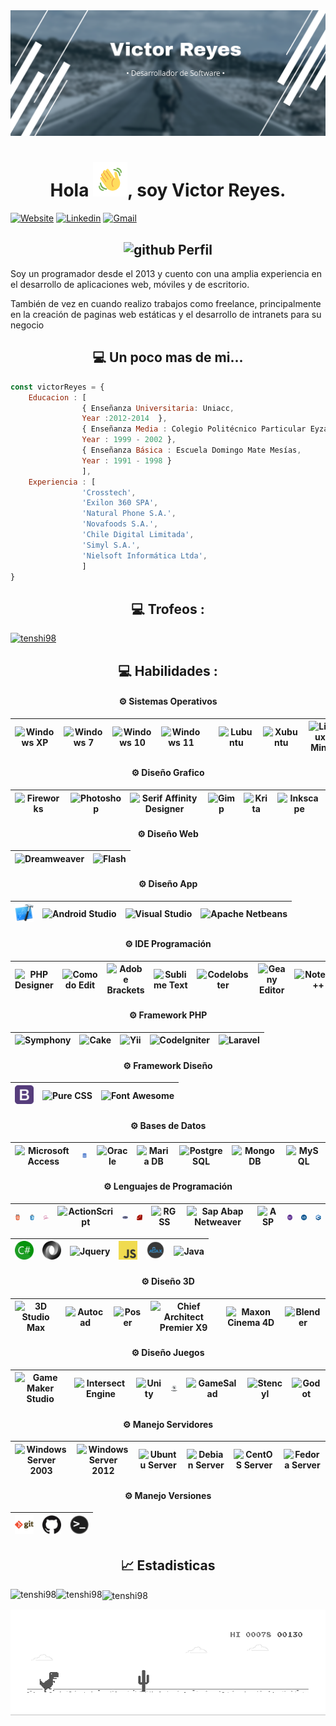 <img src='https://raw.githubusercontent.com/tenshi98/tenshi98/main/resources/Portada%202.png' />

<h1 align="center">Hola <img src="https://raw.githubusercontent.com/tenshi98/tenshi98/main/resources/Wave.gif" height="55px" width="55px">, soy Victor Reyes.</h1>

[![Website](https://img.shields.io/website?label=digitalcreations.cl&style=for-the-badge&url=https%3A%2F%2Fdigitalcreations.cl)](https://digitalcreations.cl)
[![Linkedin](https://img.shields.io/badge/LinkedIn-LinkedIn-blue?color=1DA1F2&logo=linkedin&style=for-the-badge)](https://www.linkedin.com/in/victor-reyes-galvez-a2a32134/)
[![Gmail](https://img.shields.io/badge/Gmail-Gmail-red?color=EA4335&logo=gmail&style=for-the-badge)](mailto:victor.reyes.nph@gmail.com)

<h2 align="center"> <img height="40" width="40" alt="github" src="https://cdn.jsdelivr.net/npm/simple-icons@v3/icons/github.svg" /> Perfil </h2>
Soy un programador desde el 2013 y cuento con una amplia experiencia en el desarrollo de aplicaciones web, móviles y de escritorio. 

También de vez en cuando realizo trabajos como freelance, principalmente en la creación de paginas web estáticas y el desarrollo de intranets para su negocio

<h2 align="center">💻 Un poco mas de mi...</h2>

```javascript
const victorReyes = {
	Educacion : [ 
				{ Enseñanza Universitaria: Uniacc, 
				Year :2012-2014  }, 
				{ Enseñanza Media : Colegio Politécnico Particular Eyzaguirre,  
				Year : 1999 - 2002 }, 
				{ Enseñanza Básica : Escuela Domingo Mate Mesías,  
				Year : 1991 - 1998 } 
				],
	Experiencia : [
				'Crosstech',
				'Exilon 360 SPA',
				'Natural Phone S.A.',
				'Novafoods S.A.',
				'Chile Digital Limitada',
				'Simyl S.A.',
				'Nielsoft Informática Ltda',
				]
}
```

<h2 align="center">💻 Trofeos :</h2>
<p align="left"> <a href="https://github.com/ryo-ma/github-profile-trophy"><img src="https://github-profile-trophy.vercel.app/?username=tenshi98" alt="tenshi98" /></a></p>

<h2 align="center">💻 Habilidades :</h2>
<h4 align="center">⚙️ Sistemas Operativos</h4>
<div  align="center">

| <img alt="Windows XP" width="52px" src="https://upload.wikimedia.org/wikipedia/commons/thumb/6/6a/Unofficial_fan_made_Windows_XP_logo_variant.svg/100px-Unofficial_fan_made_Windows_XP_logo_variant.svg.png" />| <img alt="Windows 7"  width="52px" src="https://upload.wikimedia.org/wikipedia/commons/thumb/8/84/Unofficial_fan_made_Windows_7_logo_variant.svg/100px-Unofficial_fan_made_Windows_7_logo_variant.svg.png" />| <img alt="Windows 10" width="44px" src="https://logodownload.org/wp-content/uploads/2016/03/Windows-10-logo-11.png" />| <img alt="Windows 11" width="40px" src="https://upload.wikimedia.org/wikipedia/commons/thumb/8/87/Windows_logo_-_2021.svg/800px-Windows_logo_-_2021.svg.png" />| <img alt="Ubuntu"     width="36px" src="https://raw.githubusercontent.com/github/explore/80688e429a7d4ef2fca1e82350fe8e3517d3494d/topics/ubuntu/ubuntu.png" />| <img alt="Lubuntu"    width="36px" src="https://upload.wikimedia.org/wikipedia/commons/thumb/b/b7/Lubuntu.svg/600px-Lubuntu.svg.png" />| <img alt="Xubuntu"    width="36px" src="https://upload.wikimedia.org/wikipedia/commons/thumb/2/25/Xubuntu_logo_-_old.svg/200px-Xubuntu_logo_-_old.svg.png" />| <img alt="Linux Mint" width="36px" src="https://upload.wikimedia.org/wikipedia/commons/3/3f/Logo_Linux_Mint.png" />| <img alt="Debian"     width="30px" src="https://upload.wikimedia.org/wikipedia/commons/0/04/Debian_logo.png" />| <img alt="Fedora"     width="30px" src="https://upload.wikimedia.org/wikipedia/commons/thumb/3/3f/Fedora_logo.svg/267px-Fedora_logo.svg.png" />| <img alt="CentOS"     width="30px" src="https://upload.wikimedia.org/wikipedia/commons/thumb/6/63/CentOS_color_logo.svg/256px-CentOS_color_logo.svg.png" />| <img alt="Mac OSX"    width="30px" src="https://upload.wikimedia.org/wikipedia/commons/thumb/b/bb/OS_X_El_Capitan_logo.svg/125px-OS_X_El_Capitan_logo.svg.png" />
|---|---|---|---|---|---|---|---|---|---|---|---|

</div>

<h4 align="center">⚙️ Diseño Grafico</h4>
<div  align="center">

| <img alt="Fireworks"               width="30px" src="https://upload.wikimedia.org/wikipedia/commons/thumb/8/8d/Adobe_Fireworks_CS6_Icon.png/150px-Adobe_Fireworks_CS6_Icon.png" />| <img alt="Photoshop"               width="30px" src="https://upload.wikimedia.org/wikipedia/commons/thumb/c/cf/Adobe_Photoshop_Express_logo.svg/1200px-Adobe_Photoshop_Express_logo.svg.png" />| <img alt="Serif Affinity Designer" width="30px" src="https://upload.wikimedia.org/wikipedia/en/thumb/6/6d/Affinity_Designer_logo_new.png/64px-Affinity_Designer_logo_new.png" />| <img alt="Gimp"                    width="30px" src="https://upload.wikimedia.org/wikipedia/commons/thumb/4/45/The_GIMP_icon_-_gnome.svg/48px-The_GIMP_icon_-_gnome.svg.png" />| <img alt="Krita"                   width="30px" src="https://upload.wikimedia.org/wikipedia/commons/thumb/7/73/Calligrakrita-base.svg/64px-Calligrakrita-base.svg.png" />| <img alt="Inkscape"                width="30px" src="https://upload.wikimedia.org/wikipedia/commons/thumb/0/0d/Inkscape_Logo.svg/120px-Inkscape_Logo.svg.png" />
|---|---|---|---|---|---|

</div>

<h4 align="center">⚙️ Diseño Web</h4>
<div  align="center">

| <img alt="Dreamweaver"  width="30px" src="https://upload.wikimedia.org/wikipedia/commons/7/72/Adobe_Dreamweaver_CS6_Icon.png" />| <img alt="Flash"        width="30px" src="https://upload.wikimedia.org/wikipedia/commons/thumb/3/31/Adobe_Flash_Player_32.svg/250px-Adobe_Flash_Player_32.svg.png" />
|---|---|

</div>

<h4 align="center">⚙️ Diseño App</h4>
<div  align="center">

| <img alt="Xcode"           width="30px" src="https://raw.githubusercontent.com/github/explore/80688e429a7d4ef2fca1e82350fe8e3517d3494d/topics/xcode/xcode.png" />| <img alt="Android Studio"  width="30px" src="https://upload.wikimedia.org/wikipedia/commons/thumb/9/95/Android_Studio_Icon_3.6.svg/512px-Android_Studio_Icon_3.6.svg.png" />| <img alt="Visual Studio"   width="30px" src="https://upload.wikimedia.org/wikipedia/commons/thumb/c/cd/Visual_Studio_2017_Logo.svg/164px-Visual_Studio_2017_Logo.svg.png" />| <img alt="Apache Netbeans" width="30px" src="https://upload.wikimedia.org/wikipedia/commons/thumb/9/98/Apache_NetBeans_Logo.svg/444px-Apache_NetBeans_Logo.svg.png" />
|---|---|---|---|

</div>

<h4 align="center">⚙️ IDE Programación</h4>
<div  align="center">

| <img alt="PHP Designer"       width="30px" src="https://image.pngaaa.com/27/2197027-middle.png" />| <img alt="Comodo Edit"        width="30px" src="https://upload.wikimedia.org/wikipedia/commons/thumb/c/c1/Komodo_Edit_icon.png/64px-Komodo_Edit_icon.png" />| <img alt="Adobe Brackets"     width="30px" src="https://upload.wikimedia.org/wikipedia/commons/thumb/4/4c/Brackets_Icon.svg/220px-Brackets_Icon.svg.png" />| <img alt="Sublime Text"       width="30px" src="https://upload.wikimedia.org/wikipedia/en/thumb/d/d2/Sublime_Text_3_logo.png/150px-Sublime_Text_3_logo.png" />| <img alt="Codelobster"        width="58px" src="https://upload.wikimedia.org/wikipedia/commons/2/23/Codelobster-logo.png" />| <img alt="Geany Editor"       width="30px" src="https://upload.wikimedia.org/wikipedia/commons/thumb/a/a0/Geany_logo.svg/64px-Geany_logo.svg.png" />| <img alt="Notepad++"          width="32px" src="https://upload.wikimedia.org/wikipedia/commons/thumb/6/69/Notepad%2B%2B_Logo.svg/128px-Notepad%2B%2B_Logo.svg.png" />| <img alt="Visual Studio Code" width="30px" src="https://raw.githubusercontent.com/github/explore/80688e429a7d4ef2fca1e82350fe8e3517d3494d/topics/visual-studio-code/visual-studio-code.png" />
|---|---|---|---|---|---|---|---|

</div>

<h4 align="center">⚙️ Framework PHP</h4>
<div  align="center">

| <img alt="Symphony"    width="52px" src="https://upload.wikimedia.org/wikipedia/commons/1/10/Symphony_Logo.png" />| <img alt="Cake"        width="52px" src="https://upload.wikimedia.org/wikipedia/en/thumb/9/9a/Cake-logo.png/220px-Cake-logo.png" />| <img alt="Yii"         width="52px" src="https://upload.wikimedia.org/wikipedia/id/a/ae/Yii.png" />| <img alt="CodeIgniter" width="30px" src="https://www.codeigniter.com/assets/images/codeigniter4logo.png" />| <img alt="Laravel"     width="30px" src="https://upload.wikimedia.org/wikipedia/commons/thumb/9/9a/Laravel.svg/200px-Laravel.svg.png" />
|---|---|---|---|---|

</div>

<h4 align="center">⚙️ Framework Diseño</h4>
<div  align="center">

| <img alt="Bootstrap"      width="30px" src="https://raw.githubusercontent.com/github/explore/80688e429a7d4ef2fca1e82350fe8e3517d3494d/topics/bootstrap/bootstrap.png" />| <img alt="Pure CSS"       width="30px" src="https://avatars.githubusercontent.com/u/23743443?s=200&v=4" />| <img alt="Font Awesome"   width="30px" src="https://upload.wikimedia.org/wikipedia/commons/thumb/a/a8/Font_awesome_font_awesome.svg/640px-Font_awesome_font_awesome.svg.png" />
|---|---|---|

</div>

<h4 align="center">⚙️ Bases de Datos</h4>
<div  align="center">

| <img alt="Microsoft Access"               width="30px" src="https://upload.wikimedia.org/wikipedia/commons/thumb/f/f1/Microsoft_Office_Access_%282019-present%29.svg/80px-Microsoft_Office_Access_%282019-present%29.svg.png" />| <img alt="SQL Server 2005 – 2008 y 2013"  width="30px" src="https://raw.githubusercontent.com/github/explore/80688e429a7d4ef2fca1e82350fe8e3517d3494d/topics/sql/sql.png" />| <img alt="Oracle"                         width="30px" src="https://upload.wikimedia.org/wikipedia/en/thumb/6/68/Oracle_SQL_Developer_logo.svg/56px-Oracle_SQL_Developer_logo.svg.png" />| <img alt="Maria DB"                       width="58px" src="https://upload.wikimedia.org/wikipedia/commons/thumb/c/ca/MariaDB_colour_logo.svg/416px-MariaDB_colour_logo.svg.png" />| <img alt="Postgre SQL"                    width="30px" src="https://upload.wikimedia.org/wikipedia/commons/thumb/2/29/Postgresql_elephant.svg/200px-Postgresql_elephant.svg.png" />| <img alt="MongoDB"                        width="58px" src="https://upload.wikimedia.org/wikipedia/commons/thumb/9/93/MongoDB_Logo.svg/512px-MongoDB_Logo.svg.png" />| <img alt="MySQL"                          width="58px" src="https://upload.wikimedia.org/wikipedia/mg/thumb/6/62/MySQL.svg/220px-MySQL.svg.png" />
|---|---|---|---|---|---|---|

</div>

<h4 align="center">⚙️ Lenguajes de Programación</h4>
<div  align="center">

| <img alt="HTML5"              width="30px" src="https://raw.githubusercontent.com/github/explore/80688e429a7d4ef2fca1e82350fe8e3517d3494d/topics/html/html.png" />| <img alt="CSS3"               width="30px" src="https://raw.githubusercontent.com/github/explore/80688e429a7d4ef2fca1e82350fe8e3517d3494d/topics/css/css.png" />| <img alt="Sass"               width="30px" src="https://raw.githubusercontent.com/github/explore/80688e429a7d4ef2fca1e82350fe8e3517d3494d/topics/sass/sass.png" />| <img alt="ActionScript"       width="30px" src="https://upload.wikimedia.org/wikipedia/en/thumb/0/0f/ActionScript_icon.png/220px-ActionScript_icon.png" />| <img alt="PHP"                width="30px" src="https://raw.githubusercontent.com/github/explore/80688e429a7d4ef2fca1e82350fe8e3517d3494d/topics/php/php.png" />| <img alt="Ruby"               width="30px" src="https://raw.githubusercontent.com/github/explore/80688e429a7d4ef2fca1e82350fe8e3517d3494d/topics/ruby/ruby.png" />| <img alt="RGSS"               width="30px" src="http://pm1.narvii.com/6483/a76ee6e82b3fa47545874ca0146deee3c9e65ebe_00.jpg" />| <img alt="Sap Abap Netweaver" width="52px" src="https://upload.wikimedia.org/wikipedia/commons/thumb/5/59/SAP_2011_logo.svg/290px-SAP_2011_logo.svg.png" />| <img alt="ASP"                width="52px" src="https://upload.wikimedia.org/wikipedia/commons/thumb/1/13/Asp.net.svg/800px-Asp.net.svg.png" />| <img alt=".NET"               width="30px" src="https://raw.githubusercontent.com/github/explore/93d8a67084f94b2a444e510199a6e7622e5b09a3/topics/dotnet/dotnet.png" />| <img alt="Visual Basic"       width="30px" src="https://raw.githubusercontent.com/github/explore/80688e429a7d4ef2fca1e82350fe8e3517d3494d/topics/visual-basic/visual-basic.png" />| <img alt="C++"                width="30px" src="https://raw.githubusercontent.com/github/explore/80688e429a7d4ef2fca1e82350fe8e3517d3494d/topics/cpp/cpp.png" />
|---|---|---|---|---|---|---|---|---|---|---|---|

| <img alt="C#"                 width="30px" src="https://raw.githubusercontent.com/github/explore/80688e429a7d4ef2fca1e82350fe8e3517d3494d/topics/csharp/csharp.png" />| <img alt="JSON"               width="30px" src="https://raw.githubusercontent.com/github/explore/80688e429a7d4ef2fca1e82350fe8e3517d3494d/topics/json/json.png" />| <img alt="Jquery"             width="58px" src="https://upload.wikimedia.org/wikipedia/commons/thumb/f/fd/JQuery-Logo.svg/1200px-JQuery-Logo.svg.png" />| <img alt="JavaScript"         width="30px" src="https://raw.githubusercontent.com/github/explore/80688e429a7d4ef2fca1e82350fe8e3517d3494d/topics/javascript/javascript.png" />| <img alt="Ajax"               width="30px" src="https://raw.githubusercontent.com/github/explore/8be26d91eb231fec0b8856359979ac09f27173fd/topics/ajax/ajax.png" />| <img alt="Java"               width="30px" src="https://upload.wikimedia.org/wikipedia/de/thumb/e/e1/Java-Logo.svg/2000px-Java-Logo.svg.png" />
|---|---|---|---|---|---|

</div>

<h4 align="center">⚙️ Diseño 3D</h4>
<div  align="center">

| <img alt="3D Studio Max"               width="72px" src="https://upload.wikimedia.org/wikipedia/commons/thumb/b/b5/Autodesk_Logo.svg/800px-Autodesk_Logo.svg.png" />| <img alt="Autocad"                     width="30px" src="https://upload.wikimedia.org/wikipedia/en/thumb/e/ec/AutoCAD_2018_icon.png/64px-AutoCAD_2018_icon.png" />| <img alt="Poser"                       width="36px" src="https://upload.wikimedia.org/wikipedia/commons/4/42/Poser.png" />| <img alt="Chief Architect Premier X9"  width="72px" src="https://upload.wikimedia.org/wikipedia/commons/thumb/1/1c/Chief-Architect.png/200px-Chief-Architect.png" />| <img alt="Maxon Cinema 4D"             width="30px" src="https://upload.wikimedia.org/wikipedia/en/thumb/d/d8/C4D_Logo.png/64px-C4D_Logo.png" />| <img alt="Blender"                     width="30px" src="https://upload.wikimedia.org/wikipedia/commons/thumb/0/0c/Blender_logo_no_text.svg/512px-Blender_logo_no_text.svg.png" />
|---|---|---|---|---|---|

</div>

<h4 align="center">⚙️ Diseño Juegos</h4>
<div  align="center">

| <img alt="Game Maker Studio"  width="30px" src="https://upload.wikimedia.org/wikipedia/commons/9/91/GM_Studio_Logo.png" />| <img alt="Intersect Engine"   width="30px" src="https://www.ascensiongamedev.com/uploads/monthly_2019_09/LogoVText.thumb.png.4290876ec940b4bbf87e12f3df1f39e4.png" />| <img alt="Unity"              width="72px" src="https://upload.wikimedia.org/wikipedia/commons/thumb/1/19/Unity_Technologies_logo.svg/1024px-Unity_Technologies_logo.svg.png" />| <img alt="Unreal Engine"      width="30px" src="https://raw.githubusercontent.com/github/explore/80688e429a7d4ef2fca1e82350fe8e3517d3494d/topics/unreal-engine/unreal-engine.png" />| <img alt="GameSalad"          width="30px" src="https://www.accentsconagua.com/img/images_23/quickly-creating-games-with-gamesalad.png" />| <img alt="Stencyl"            width="52px" src="https://upload.wikimedia.org/wikipedia/commons/thumb/7/7a/Stencyl_logotype.svg/250px-Stencyl_logotype.svg.png" />| <img alt="Godot"              width="30px" src="https://upload.wikimedia.org/wikipedia/commons/thumb/6/6a/Godot_icon.svg/600px-Godot_icon.svg.png" />
|---|---|---|---|---|---|---|

</div>

<h4 align="center">⚙️ Manejo Servidores</h4>
<div  align="center">

| <img alt="Windows Server 2003"  width="82px" src="https://upload.wikimedia.org/wikipedia/commons/thumb/0/0c/2013_Windows_Server_logo.svg/100px-2013_Windows_Server_logo.svg.png" />| <img alt="Windows Server 2012"  width="92px" src="https://upload.wikimedia.org/wikipedia/commons/thumb/b/b3/Windows_server_2012-logo.png/800px-Windows_server_2012-logo.png" />| <img alt="Ubuntu Server"        width="26px" src="https://upload.wikimedia.org/wikipedia/commons/1/16/Ubuntu_and_Ubuntu_Server_Icon.png" />| <img alt="Debian Server"        width="26px" src="https://upload.wikimedia.org/wikipedia/commons/thumb/6/66/Openlogo-debianV2.svg/484px-Openlogo-debianV2.svg.png" />| <img alt="CentOS Server"        width="82px" src="https://upload.wikimedia.org/wikipedia/commons/thumb/b/bc/Centos_full.svg/480px-Centos_full.svg.png" />| <img alt="Fedora Server"        width="82px" src="https://upload.wikimedia.org/wikipedia/commons/thumb/8/8f/Fedora_logo_%282021%29.svg/512px-Fedora_logo_%282021%29.svg.png" />
|---|---|---|---|---|---|

</div>

<h4 align="center">⚙️ Manejo Versiones</h4>
<div  align="center">

| <img alt="Git"      width="30px" src="https://raw.githubusercontent.com/github/explore/80688e429a7d4ef2fca1e82350fe8e3517d3494d/topics/git/git.png" />| <img alt="GitHub"   width="30px" src="https://raw.githubusercontent.com/github/explore/78df643247d429f6cc873026c0622819ad797942/topics/github/github.png" />| <img alt="Terminal" width="30px" src="https://raw.githubusercontent.com/github/explore/80688e429a7d4ef2fca1e82350fe8e3517d3494d/topics/terminal/terminal.png" />
|---|---|---|

</div>


<h2 align="center">📈 Estadisticas</h2>
<p>
<img align="left" src="https://github-readme-stats.vercel.app/api/top-langs?username=tenshi98&show_icons=true&locale=en&layout=compact" alt="tenshi98" />
<img align="left" src="https://github-readme-stats.vercel.app/api?username=tenshi98&show_icons=true&locale=en" alt="tenshi98" />
</p>
<p><img align="center" src="https://github-readme-streak-stats.herokuapp.com/?user=tenshi98&" alt="tenshi98" /></p>


<img src='https://raw.githubusercontent.com/tenshi98/tenshi98/main/resources/dino.gif' />
